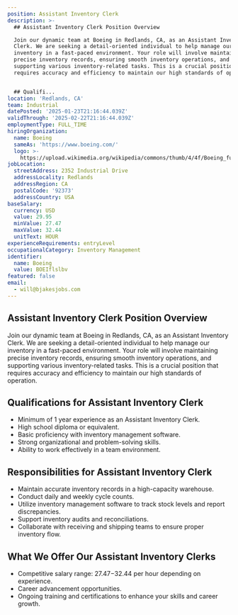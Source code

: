 ```yaml
---
position: Assistant Inventory Clerk
description: >-
  ## Assistant Inventory Clerk Position Overview

  Join our dynamic team at Boeing in Redlands, CA, as an Assistant Inventory
  Clerk. We are seeking a detail-oriented individual to help manage our
  inventory in a fast-paced environment. Your role will involve maintaining
  precise inventory records, ensuring smooth inventory operations, and
  supporting various inventory-related tasks. This is a crucial position that
  requires accuracy and efficiency to maintain our high standards of operation.


  ## Qualifi...
location: 'Redlands, CA'
team: Industrial
datePosted: '2025-01-23T21:16:44.039Z'
validThrough: '2025-02-22T21:16:44.039Z'
employmentType: FULL_TIME
hiringOrganization:
  name: Boeing
  sameAs: 'https://www.boeing.com/'
  logo: >-
    https://upload.wikimedia.org/wikipedia/commons/thumb/4/4f/Boeing_full_logo.svg/2560px-Boeing_full_logo.svg.png
jobLocation:
  streetAddress: 2352 Industrial Drive
  addressLocality: Redlands
  addressRegion: CA
  postalCode: '92373'
  addressCountry: USA
baseSalary:
  currency: USD
  value: 29.95
  minValue: 27.47
  maxValue: 32.44
  unitText: HOUR
experienceRequirements: entryLevel
occupationalCategory: Inventory Management
identifier:
  name: Boeing
  value: BOEIflslbv
featured: false
email:
  - will@bjakesjobs.com
---
```




## Assistant Inventory Clerk Position Overview
Join our dynamic team at Boeing in Redlands, CA, as an Assistant Inventory Clerk. We are seeking a detail-oriented individual to help manage our inventory in a fast-paced environment. Your role will involve maintaining precise inventory records, ensuring smooth inventory operations, and supporting various inventory-related tasks. This is a crucial position that requires accuracy and efficiency to maintain our high standards of operation.

## Qualifications for Assistant Inventory Clerk
- Minimum of 1 year experience as an Assistant Inventory Clerk.
- High school diploma or equivalent.
- Basic proficiency with inventory management software.
- Strong organizational and problem-solving skills.
- Ability to work effectively in a team environment.

## Responsibilities for Assistant Inventory Clerk
- Maintain accurate inventory records in a high-capacity warehouse.
- Conduct daily and weekly cycle counts.
- Utilize inventory management software to track stock levels and report discrepancies.
- Support inventory audits and reconciliations.
- Collaborate with receiving and shipping teams to ensure proper inventory flow.

## What We Offer Our Assistant Inventory Clerks
- Competitive salary range: $27.47-$32.44 per hour depending on experience.
- Career advancement opportunities.
- Ongoing training and certifications to enhance your skills and career growth.